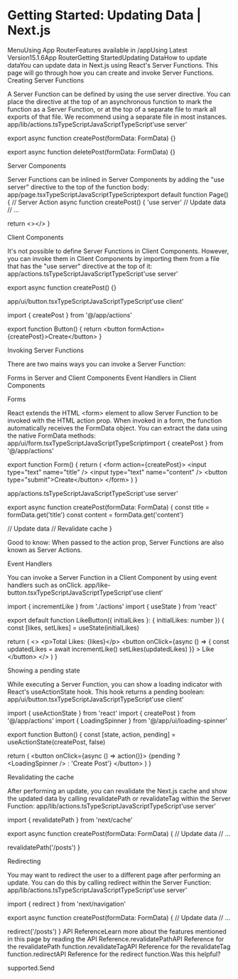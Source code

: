 # Getting Started: Updating Data | Next.js

<p>MenuUsing App RouterFeatures available in /appUsing Latest Version15.1.6App RouterGetting StartedUpdating DataHow to update dataYou can update data in Next.js using React's Server Functions. This page will go through how you can create and invoke Server Functions.
Creating Server Functions</p>
<p>A Server Function can be defined by using the use server directive. You can place the directive at the top of an asynchronous function to mark the function as a Server Function, or at the top of a separate file to mark all exports of that file. We recommend using a separate file in most instances.
app/lib/actions.tsTypeScriptJavaScriptTypeScript'use server'</p>
<p>export async function createPost(formData: FormData) {}</p>
<p>export async function deletePost(formData: FormData) {}</p>
<p>Server Components</p>
<p>Server Functions can be inlined in Server Components by adding the &quot;use server&quot; directive to the top of the function body:
app/page.tsxTypeScriptJavaScriptTypeScriptexport default function Page() {
// Server Action
async function createPost() {
'use server'
// Update data
// ...</p>
<p>return &lt;&gt;&lt;/&gt;
}</p>
<p>Client Components</p>
<p>It's not possible to define Server Functions in Client Components. However, you can invoke them in Client Components by importing them from a file that has the &quot;use server&quot; directive at the top of it:
app/actions.tsTypeScriptJavaScriptTypeScript'use server'</p>
<p>export async function createPost() {}</p>
<p>app/ui/button.tsxTypeScriptJavaScriptTypeScript'use client'</p>
<p>import { createPost } from '@/app/actions'</p>
<p>export function Button() {
return &lt;button formAction={createPost}&gt;Create&lt;/button&gt;
}</p>
<p>Invoking Server Functions</p>
<p>There are two mains ways you can invoke a Server Function:</p>
<p>Forms in Server and Client Components
Event Handlers in Client Components</p>
<p>Forms</p>
<p>React extends the HTML &lt;form&gt; element to allow Server Function to be invoked with the HTML action prop.
When invoked in a form, the function automatically receives the FormData object. You can extract the data using the native FormData methods:
app/ui/form.tsxTypeScriptJavaScriptTypeScriptimport { createPost } from '@/app/actions'</p>
<p>export function Form() {
return (
&lt;form action={createPost}&gt;
&lt;input type=&quot;text&quot; name=&quot;title&quot; /&gt;
&lt;input type=&quot;text&quot; name=&quot;content&quot; /&gt;
&lt;button type=&quot;submit&quot;&gt;Create&lt;/button&gt;
&lt;/form&gt;
)
}</p>
<p>app/actions.tsTypeScriptJavaScriptTypeScript'use server'</p>
<p>export async function createPost(formData: FormData) {
const title = formData.get('title')
const content = formData.get('content')</p>
<p>// Update data
// Revalidate cache
}</p>
<p>Good to know: When passed to the action prop, Server Functions are also known as Server Actions.</p>
<p>Event Handlers</p>
<p>You can invoke a Server Function in a Client Component by using event handlers such as onClick.
app/like-button.tsxTypeScriptJavaScriptTypeScript'use client'</p>
<p>import { incrementLike } from './actions'
import { useState } from 'react'</p>
<p>export default function LikeButton({ initialLikes }: { initialLikes: number }) {
const [likes, setLikes] = useState(initialLikes)</p>
<p>return (
&lt;&gt;
&lt;p&gt;Total Likes: {likes}&lt;/p&gt;
&lt;button
onClick={async () =&gt; {
const updatedLikes = await incrementLike()
setLikes(updatedLikes)
}}
&gt;
Like
&lt;/button&gt;
&lt;/&gt;
)
}</p>
<p>Showing a pending state</p>
<p>While executing a Server Function, you can show a loading indicator with React's useActionState hook. This hook returns a pending boolean:
app/ui/button.tsxTypeScriptJavaScriptTypeScript'use client'</p>
<p>import { useActionState } from 'react'
import { createPost } from '@/app/actions'
import { LoadingSpinner } from '@/app/ui/loading-spinner'</p>
<p>export function Button() {
const [state, action, pending] = useActionState(createPost, false)</p>
<p>return (
&lt;button onClick={async () =&gt; action()}&gt;
{pending ? &lt;LoadingSpinner /&gt; : 'Create Post'}
&lt;/button&gt;
)
}</p>
<p>Revalidating the cache</p>
<p>After performing an update, you can revalidate the Next.js cache and show the updated data by calling revalidatePath or revalidateTag within the Server Function:
app/lib/actions.tsTypeScriptJavaScriptTypeScript'use server'</p>
<p>import { revalidatePath } from 'next/cache'</p>
<p>export async function createPost(formData: FormData) {
// Update data
// ...</p>
<p>revalidatePath('/posts')
}</p>
<p>Redirecting</p>
<p>You may want to redirect the user to a different page after performing an update. You can do this by calling redirect within the Server Function:
app/lib/actions.tsTypeScriptJavaScriptTypeScript'use server'</p>
<p>import { redirect } from 'next/navigation'</p>
<p>export async function createPost(formData: FormData) {
// Update data
// ...</p>
<p>redirect('/posts')
}
API ReferenceLearn more about the features mentioned in this page by reading the API Reference.revalidatePathAPI Reference for the revalidatePath function.revalidateTagAPI Reference for the revalidateTag function.redirectAPI Reference for the redirect function.Was this helpful?</p>
<p>supported.Send</p>
